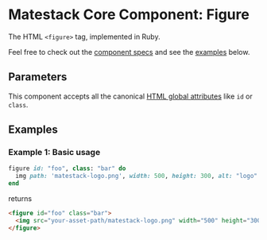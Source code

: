 # Matestack Core Component: Figure

The HTML `<figure>` tag, implemented in Ruby.

Feel free to check out the [component specs](/spec/usage/components/figure_spec.rb) and see the [examples](#examples) below.

## Parameters
This component accepts all the canonical [HTML global attributes](https://www.w3schools.com/tags/ref_standardattributes.asp) like `id` or `class`.

## Examples

### Example 1: Basic usage

```ruby
figure id: "foo", class: "bar" do
  img path: 'matestack-logo.png', width: 500, height: 300, alt: "logo"
end
```

returns

```html
<figure id="foo" class="bar">
  <img src="your-asset-path/matestack-logo.png" width="500" height="300" alt="logo"/>
</figure>
```
